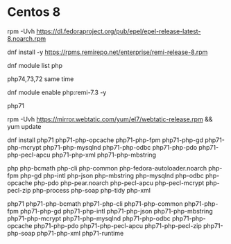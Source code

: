 Centos 8
===============

rpm -Uvh https://dl.fedoraproject.org/pub/epel/epel-release-latest-8.noarch.rpm


dnf install -y https://rpms.remirepo.net/enterprise/remi-release-8.rpm

dnf module list php


php74,73,72 same time

dnf module enable php:remi-7.3 -y



php71

rpm -Uvh https://mirror.webtatic.com/yum/el7/webtatic-release.rpm && yum update

dnf install php71 php71-php-opcache php71-php-fpm php71-php-gd php71-php-mcrypt php71-php-mysqlnd php71-php-odbc php71-php-pdo php71-php-pecl-apcu php71-php-xml php71-php-mbstring


php
php-bcmath
php-cli
php-common
php-fedora-autoloader.noarch
php-fpm
php-gd
php-intl
php-json
php-mbstring
php-mysqlnd
php-odbc
php-opcache
php-pdo
php-pear.noarch
php-pecl-apcu
php-pecl-mcrypt
php-pecl-zip
php-process
php-soap
php-tidy
php-xml

php71
php71-php-bcmath
php71-php-cli
php71-php-common
php71-php-fpm
php71-php-gd
php71-php-intl
php71-php-json
php71-php-mbstring
php71-php-mcrypt
php71-php-mysqlnd
php71-php-odbc
php71-php-opcache
php71-php-pdo
php71-php-pecl-apcu
php71-php-pecl-zip
php71-php-soap
php71-php-xml
php71-runtime
